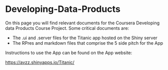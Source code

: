 # Developing-Data-Products

On this page you will find relevant documents for the Coursera Developing data Products Course Project.
Some critical documents are:

- The .ui and .server files for the Titanic app hosted on the Shiny server
- The RPres and markdown files that comprise the 5 side pitch for the App 

Instructions to use the App can be found on the App website:

https://avzz.shinyapps.io/Titanic/

